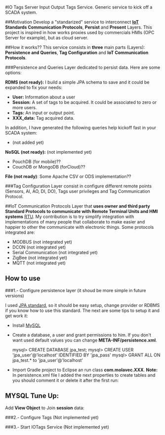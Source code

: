 #IO Tags Server
Input Output Tags Service. Generic service to kick off a SCADA system.

##Motivation
Develop a "standarized" service to interconnect **[IoT](https://en.wikipedia.org/wiki/Internet_of_Things) Standards Communication Protocols**, **Persist** and **Present** Layers. This project is inspired in how works proxies used by commercials HMIs (OPC Server for example), but as cloud server.

##How it works??
This service consists in **three** main parts (Layers): **Persistence and Queries**, **Tag Configuration** and **IoT Communication Protocols**.

###Persistence and Queries
Layer dedicated to persist data. Here are some options:

 **RDMS (not ready):**
 I build a simple JPA schema to save and it could be expanded to fix your needs:
 + **User:** Information about a user
 + **Session:** A set of tags to be acquired. It could be associated to zero or more users.
 + **Tags:** An input or output point.
 + **XXX_data:** Tag acquired data.

 In addition, I have generated the following queries help kickoff fast in your SCADA system:
  + (not added yet)

**NoSQL (not ready):**
(not implemented yet)
 + PouchDB (for mobile)??
 + CouchDB or MongoDB (forCloud)??

 **File (not ready)**:
 Some Apache CSV or ODS implementation??

###Tag Configuration
Layer consist in configure different remote points (Sensors, AI, AO, DI, DO), Tags user privileges and Tag Communication Protocol.

##IoT Communication Protocols
Layer that **uses owner and third party Standard Protocols to communicate with Remote Terminal Units and HMI systems** [RTU](https://en.wikipedia.org/wiki/Remote_Terminal_Unit). My contribution is to try simplify integration with implementations of many people that collaborate to make easier and happier to other the communicate with electronic things. Some protocols integrated are:

 + MODBUS (not integrated yet)
 + DCON (not integrated yet)
 + Serial Communication (not integrated yet)
 + ZigBee (not integrated yet)
 + MQTT (not integrated yet)


## How to use
###1.- Configure persistence layer (it shoud be more simple in future versions)

I used [JPA standard](https://en.wikipedia.org/wiki/Java_Persistence_API), so it should be easy setup, change provider or RDBMS if you know how to use this standard.
The next are some tips to setup it and get work it:
 + Install [MySQL](https://www.mysql.com)
 + Create a database, a user and grant permissions to him. If you don't want used default values you can change **META-INF/persistence.xml**.

     mysql> CREATE DATABASE jpa_test;
     mysql> CREATE USER 'jpa_user'@'localhost' IDENTIFIED BY 'jpa_pass'
     mysql> GRANT ALL ON jpa_test.* to 'jpa_user'@'localhost'

 + Import Gradle project to Eclipse an run class **com.molavec.XXX**.
**Note:** In persistence.xml file I added the next properties to create tables and you should comment it or delete it after the first run:
	  <property name="eclipselink.ddl-generation" value="drop-and-create-tables" />
    <property name="eclipselink.ddl-generation.output-mode" value="both" />

## MYSQL Tune Up:
Add **View Object** to Join **session** data:


###2.- Configure Tags
(Not implemented yet)

###3.- Start IOTags Service
(Not implemented yet)
